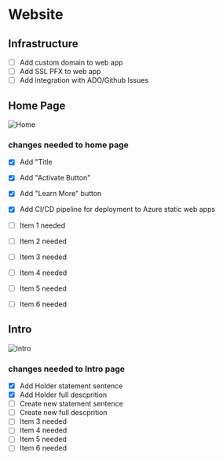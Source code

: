# Website

## Infrastructure
- [ ] Add custom domain to web app
- [ ] Add SSL PFX to web app
- [ ] Add integration with ADO/Github Issues

## Home Page
![Home](https://github.com/VisualQAI/Website/blob/main/images/WebsiteScreenShots/home.png)

### changes needed to home page 

- [x] Add "Title
- [x] Add "Activate Button"
- [x] Add "Learn More" button
- [x] Add CI/CD pipeline for deployment to Azure static web apps
- [ ] Item 1 needed
- [ ] Item 2 needed
- [ ] Item 3 needed
- [ ] Item 4 needed
- [ ] Item 5 needed
- [ ] Item 6 needed


## Intro
![Intro](https://github.com/VisualQAI/Website/blob/main/images/WebsiteScreenShots/Intro.png)

### changes needed to Intro page 

- [x] Add Holder statement sentence
- [x] Add Holder full descprition
- [ ] Create new statement sentence
- [ ] Create new full descprition
- [ ] Item 3 needed
- [ ] Item 4 needed
- [ ] Item 5 needed
- [ ] Item 6 needed
